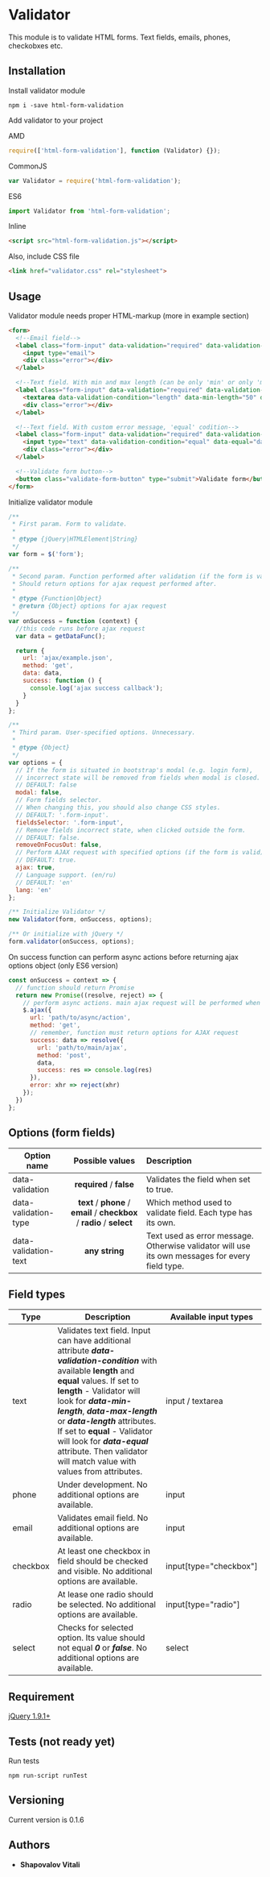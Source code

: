 # Validator

This module is to validate HTML forms. Text fields, emails, phones, checkobxes etc.

## Installation

Install validator module

```
npm i -save html-form-validation
```

Add validator to your project

AMD

```javascript
require(['html-form-validation'], function (Validator) {});
```

CommonJS

```javascript
var Validator = require('html-form-validation');
```

ES6

```javascript
import Validator from 'html-form-validation';
```

Inline

```html
<script src="html-form-validation.js"></script>
```

Also, include CSS file

```html
<link href="validator.css" rel="stylesheet">
```

## Usage

Validator module needs proper HTML-markup (more in example section)

```html
<form>
  <!--Email field-->
  <label class="form-input" data-validation="required" data-validation-type="email">
    <input type="email">
    <div class="error"></div>
  </label>

  <!--Text field. With min and max length (can be only 'min' or only 'max')-->
  <label class="form-input" data-validation="required" data-validation-type="text">
    <textarea data-validation-condition="length" data-min-length="50" data-max-length="200"></textarea>
    <div class="error"></div>
  </label>

  <!--Text field. With custom error message, 'equal' codition-->
  <label class="form-input" data-validation="required" data-validation-type="text" data-validation-text="Incorrect data">
    <input type="text" data-validation-condition="equal" data-equal="dataToCompare">
    <div class="error"></div>
  </label>

  <!--Validate form button-->
  <button class="validate-form-button" type="submit">Validate form</button>
</form>
```

Initialize validator module

```javascript
/**
 * First param. Form to validate.
 *
 * @type {jQuery|HTMLElement|String}
 */
var form = $('form');

/**
 * Second param. Function performed after validation (if the form is valid).
 * Should return options for ajax request performed after.
 *
 * @type {Function|Object}
 * @return {Object} options for ajax request
 */
var onSuccess = function (context) {
  //this code runs before ajax request
  var data = getDataFunc();

  return {
    url: 'ajax/example.json',
    method: 'get',
    data: data,
    success: function () {
      console.log('ajax success callback');
    }
  }
};

/**
 * Third param. User-specified options. Unnecessary.
 *
 * @type {Object}
 */
var options = {
  // If the form is situated in bootstrap's modal (e.g. login form),
  // incorrect state will be removed from fields when modal is closed.
  // DEFAULT: false
  modal: false,
  // Form fields selector.
  // When changing this, you should also change CSS styles.
  // DEFAULT: '.form-input'.
  fieldsSelector: '.form-input',
  // Remove fields incorrect state, when clicked outside the form.
  // DEFAULT: false.
  removeOnFocusOut: false,
  // Perform AJAX request with specified options (if the form is valid).
  // DEFAULT: true.
  ajax: true,
  // Language support. (en/ru)
  // DEFAULT: 'en'
  lang: 'en'
};

/** Initialize Validator */
new Validator(form, onSuccess, options);

/** Or initialize with jQuery */
form.validator(onSuccess, options);
```

On success function can perform async actions before returning ajax options object (only ES6 version)

```javascript
const onSuccess = context => {
  // function should return Promise
  return new Promise((resolve, reject) => {
    // perform async actions. main ajax request will be performed when promise resolve
    $.ajax({
      url: 'path/to/async/action',
      method: 'get',
      // remember, function must return options for AJAX request
      success: data => resolve({
        url: 'path/to/main/ajax',
        method: 'post',
        data,
        success: res => console.log(res)
      }),
      error: xhr => reject(xhr)
    });
  })
};
```

## Options (form fields)

| Option name     | Possible values | Description |
| --------------- |:-------------:| :-----|
| data-validation | **required** / **false** | Validates the field when set to true. |
| data-validation-type | **text** / **phone** / **email** / **checkbox** / **radio** / **select** | Which method used to validate field. Each type has its own. |
| data-validation-text | **any string** | Text used as error message. Otherwise validator will use its own messages for every field type. |

## Field types

| Type | Description | Available input types |
| --- | ----- | ---- |
| text | Validates text field. Input can have additional attribute **_data-validation-condition_** with available **length** and **equal** values. If set to **length** - Validator will look for **_data-min-length_**, **_data-max-length_** or **_data-length_** attributes. If set to **equal** - Validator will look for **_data-equal_** attribute. Then validator will match value with values from attributes.| input / textarea |
| phone | Under development. No additional options are available. | input |
| email | Validates email field. No additional options are available. | input |
| checkbox | At least one checkbox in field should be checked and visible. No additional options are available. | input[type="checkbox"] |
| radio | At lease one radio should be selected. No additional options are available. | input[type="radio"] |
| select | Checks for selected option. Its value should not equal **_0_** or **_false_**. No additional options are available. | select |

## Requirement

[jQuery 1.9.1+](http://jquery.com/)

## Tests (not ready yet)

Run tests

```
npm run-script runTest
```

## Versioning

Current version is 0.1.6

## Authors

* **Shapovalov Vitali**
